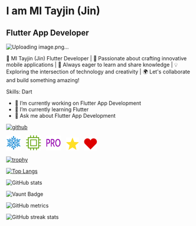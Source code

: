 # I am MI Tayjin (Jin)
## Flutter App Developer
![Uploading image.png…]()

👤 MI Tayjin (Jin)
Flutter Developer | 🚀 Passionate about crafting innovative mobile applications | 🌱 Always eager to learn and share knowledge | 💡 Exploring the intersection of technology and creativity | 🌍 Let's collaborate and build something amazing!



Skills: Dart

- 🔭 I’m currently working on Flutter App Development 
- 🌱 I’m currently learning Flutter 
- 💬 Ask me about Flutter App Development 


[<img src='https://cdn.jsdelivr.net/npm/simple-icons@3.0.1/icons/github.svg' alt='github' height='40'>](https://github.com/JinDev07)  

<a href='https://archiveprogram.github.com/'><img src='https://raw.githubusercontent.com/acervenky/animated-github-badges/master/assets/acbadge.gif' width='40' height='40'></a> <a href='https://docs.github.com/en/developers'><img src='https://raw.githubusercontent.com/acervenky/animated-github-badges/master/assets/devbadge.gif' width='40' height='40'></a> <a href='https://github.com/pricing'><img src='https://raw.githubusercontent.com/acervenky/animated-github-badges/master/assets/pro.gif' width='40' height='40'></a> <a href='https://stars.github.com/'><img src='https://raw.githubusercontent.com/acervenky/animated-github-badges/master/assets/starbadge.gif' width='35' height='35'></a> <a href='https://docs.github.com/en/github/supporting-the-open-source-community-with-github-sponsors'><img src='https://raw.githubusercontent.com/acervenky/animated-github-badges/master/assets/sponsorbadge.gif' width='35' height='35'></a> 

[![trophy](https://github-profile-trophy.vercel.app/?username=JinDev07)](https://github.com/ryo-ma/github-profile-trophy)

[![Top Langs](https://github-readme-stats.vercel.app/api/top-langs/?username=JinDev07)](https://github.com/anuraghazra/github-readme-stats)

![GitHub stats](https://github-readme-stats.vercel.app/api?username=JinDev07&show_icons=true&count_private=true)  

![Vaunt Badge](https://api.vaunt.dev/v1/github/entities/JinDev07/contributions?format=svg&private=true)  

![GitHub metrics](https://metrics.lecoq.io/JinDev07)  

![GitHub streak stats](https://streak-stats.demolab.com/?user=JinDev07)  

